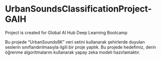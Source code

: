 # UrbanSoundsClassificationProject-GAIH
Project is created for Global AI Hub Deep Learning Bootcamp

Bu projede “UrbanSounds8K” veri setini kullanarak şehirlerde duyulan seslerin 
sınıflandırılmasıyla ilgili bir proje yaptık. Bu projede hedefimiz, derin öğrenme 
algoritmalarını kullanarak yapay zeka modeli hazırlamaktır.
